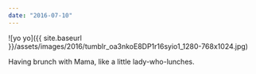 ```yaml
---
date: "2016-07-10"
---
```


![yo yo]({{ site.baseurl }}/assets/images/2016/tumblr_oa3nkoE8DP1r16syio1_1280-768x1024.jpg)

Having brunch with Mama, like a little lady-who-lunches.
